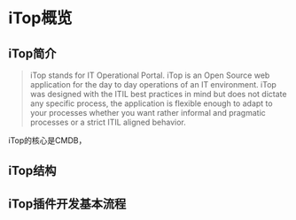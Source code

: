 # iTop概览

## iTop简介
> iTop stands for IT Operational Portal. iTop is an Open Source web application for the day to day operations of an IT environment. iTop was designed with the ITIL best practices in mind but does not dictate any specific process, the application is flexible enough to adapt to your processes whether you want rather informal and pragmatic processes or a strict ITIL aligned behavior.

iTop的核心是CMDB，

## iTop结构

## iTop插件开发基本流程